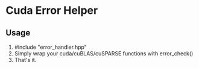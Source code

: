 # Cuda Error Helper

## Usage
1. #include "error_handler.hpp"
2. Simply wrap your cuda/cuBLAS/cuSPARSE functions with error_check()
3. That's it.

